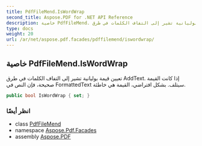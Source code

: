 ```yaml
---
title: PdfFileMend.IsWordWrap
second_title: Aspose.PDF for .NET API Reference
description: خاصية PdfFileMend. تعيين قيمة بوليانية تشير إلى التفاف الكلمات في طرق AddText. إذا كانت القيمة صحيحة، فإن النص في FormattedText سيتلف. بشكل افتراضي، القيمة هي خاطئة
type: docs
weight: 20
url: /ar/net/aspose.pdf.facades/pdffilemend/iswordwrap/
---
```

## خاصية PdfFileMend.IsWordWrap

تعيين قيمة بوليانية تشير إلى التفاف الكلمات في طرق AddText. إذا كانت القيمة صحيحة، فإن النص في FormattedText سيتلف. بشكل افتراضي، القيمة هي خاطئة.

```csharp
public bool IsWordWrap { set; }
```

### انظر أيضًا

* class [PdfFileMend](../)
* namespace [Aspose.Pdf.Facades](../../../aspose.pdf.facades/)
* assembly [Aspose.PDF](../../../)